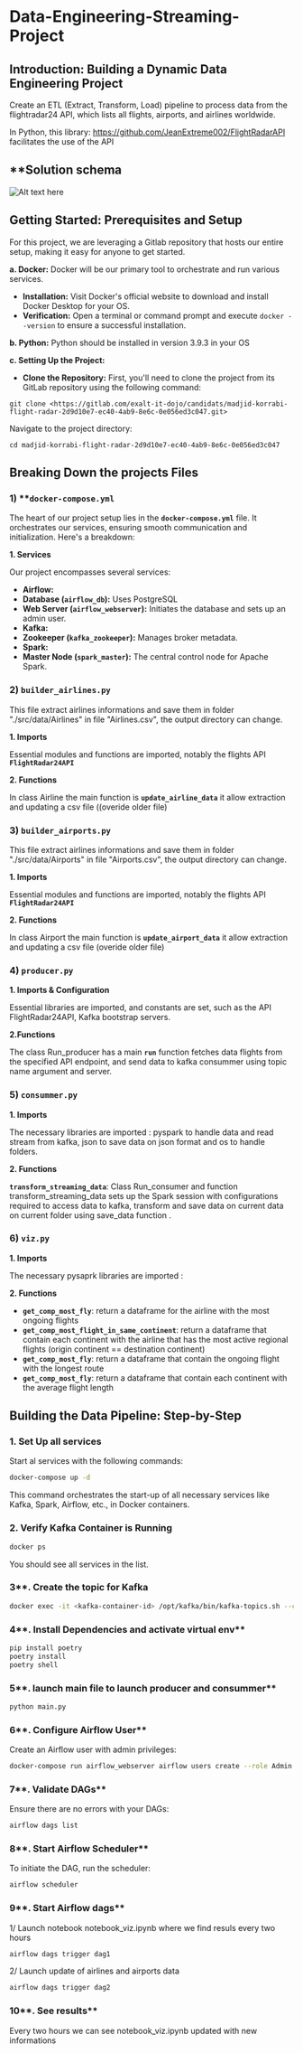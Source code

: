 # Data-Engineering-Streaming-Project
## **Introduction: Building a Dynamic Data Engineering Project**

Create an ETL (Extract, Transform, Load) pipeline to process data from the flightradar24 API, which lists all flights, airports, and airlines worldwide.

In Python, this library: https://github.com/JeanExtreme002/FlightRadarAPI facilitates the use of the API

## **Solution schema 
![Alt text here](images/Schema.png)

## **Getting Started: Prerequisites and Setup**

For this project, we are leveraging a Gitlab repository that hosts our entire setup, making it easy for anyone to get started.

**a. Docker:**
Docker will be our primary tool to orchestrate and run various services.

- **Installation:** Visit Docker's official website to download and install Docker Desktop for your OS.
- **Verification:** Open a terminal or command prompt and execute `docker --version` to ensure a successful installation.

**b. Python:**
Python should be installed in version 3.9.3 in your OS


**c. Setting Up the Project:**

- **Clone the Repository:** First, you'll need to clone the project from its GitLab repository using the following command:

```
git clone <https://gitlab.com/exalt-it-dojo/candidats/madjid-korrabi-flight-radar-2d9d10e7-ec40-4ab9-8e6c-0e056ed3c047.git>
```

Navigate to the project directory:

```
cd madjid-korrabi-flight-radar-2d9d10e7-ec40-4ab9-8e6c-0e056ed3c047
```





## **Breaking Down the projects Files**

### 1)  ****`docker-compose.yml`**

The heart of our project setup lies in the **`docker-compose.yml`** file. It orchestrates our services, ensuring smooth communication and initialization. Here's a breakdown:



**1. Services**

Our project encompasses several services:

- **Airflow:**
- **Database (`airflow_db`):** Uses PostgreSQL
- **Web Server (`airflow_webserver`):** Initiates the database and sets up an admin user.
- **Kafka:**
- **Zookeeper (`kafka_zookeeper`):** Manages broker metadata.
- **Spark:**
- **Master Node (`spark_master`):** The central control node for Apache Spark.




### 2)  **`builder_airlines.py`**

This file extract airlines informations and save them in folder "./src/data/Airlines" in file "Airlines.csv", the output directory can change.

**1. Imports**

Essential modules and functions are imported, notably the flights API **`FlightRadar24API`** 


**2. Functions**

In class Airline the main function is **`update_airline_data`** it allow extraction and updating a csv file ((overide older file)


### 3)  **`builder_airports.py`**

This file extract airlines informations and save them in folder "./src/data/Airports" in file "Airports.csv", the output directory can change.

**1. Imports**

Essential modules and functions are imported, notably the flights API **`FlightRadar24API`** 


**2. Functions**

In class Airport the main function is **`update_airport_data`** it allow extraction and updating a csv file (overide older file)

### 4)  **`producer.py`**

**1. Imports & Configuration**

Essential libraries are imported, and constants are set, such as the API FlightRadar24API, Kafka bootstrap servers.

**2.Functions**

The class Run_producer has a main  **`run`** function fetches data flights from the specified API endpoint, and send data to kafka consummer using topic name argument and server.


### 5)  **`consummer.py`**

**1. Imports**

The necessary libraries are imported : pyspark to handle data and read stream from kafka, json to save data on json format and os to handle folders.

**2. Functions**

**`transform_streaming_data`**: Class Run_consumer and  function transform_streaming_data sets up the Spark session with configurations required to access data to kafka, transform and save data on current data on current folder using save_data  function .


### 6)  **`viz.py`**

**1. Imports**

The necessary pysaprk libraries are imported : 

**2. Functions**

- **`get_comp_most_fly`**: return a dataframe for the airline with the most ongoing flights
- **`get_comp_most_flight_in_same_continent`**: return a dataframe that contain  each continent with the airline that has the most active regional flights (origin continent == destination continent)
- **`get_comp_most_fly`**: return a dataframe that contain the ongoing flight with the longest route
- **`get_comp_most_fly`**: return a dataframe that contain each continent with the average flight length



## **Building the Data Pipeline: Step-by-Step**

### **1. Set Up all services**

Start al services with the following commands:

```bash
docker-compose up -d
```
This command orchestrates the start-up of all necessary services like Kafka, Spark, Airflow, etc., in Docker containers.

### **2. Verify Kafka Container is Running**
```bash
docker ps
```
You should see all services in the list.


### 3**. Create the topic for Kafka 
```bash
docker exec -it <kafka-container-id> /opt/kafka/bin/kafka-topics.sh --create --zookeeper zookeeper:2181 --replication-factor 1 --partitions 1 --topic my-topic
```

### 4**. Install Dependencies and activate virtual env**


```bash
pip install poetry
poetry install 
poetry shell 
```


### 5**. launch main file to launch producer and consummer**
```bash
python main.py
```



### 6**. Configure Airflow User**

Create an Airflow user with admin privileges:

```bash
docker-compose run airflow_webserver airflow users create --role Admin --username admin --email admin --firstname admin --lastname admin --password admin
```

### 7**. Validate DAGs**

Ensure there are no errors with your DAGs:

```bash
airflow dags list
```

### 8**. Start Airflow Scheduler**

To initiate the DAG, run the scheduler:

```bash
airflow scheduler
```

### 9**. Start Airflow  dags**
1/ Launch notebook notebook_viz.ipynb where we find resuls every two hours
```bash
airflow dags trigger dag1
``` 
2/ Launch update of airlines and airports data 
 ```bash
airflow dags trigger dag2
``` 


### 10**. See results**
Every two hours we can see notebook_viz.ipynb updated with new informations 



